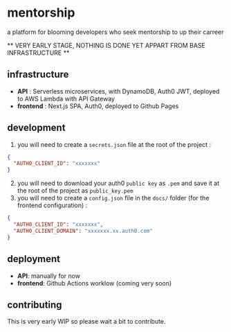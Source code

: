 # mentorship
a platform for blooming developers who seek mentorship to up their carreer

** VERY EARLY STAGE, NOTHING IS DONE YET APPART FROM BASE INFRASTRUCTURE **

## infrastructure
- **API** : Serverless microservices, with DynamoDB, Auth0 JWT, deployed to AWS Lambda with API Gateway
- **frontend** : Next.js SPA, Auth0, deployed to Github Pages


## development
1. you will need to create a `secrets.json` file at the root of the project :
```json
{
  "AUTH0_CLIENT_ID": "xxxxxxx"
}
```
2. you will need to download your auth0 `public key` as `.pem` and save it at the root of the project as `public_key.pem`
3. you will need to create a `config.json` file in the `docs/` folder (for the frontend configuration) :
```json
{
  "AUTH0_CLIENT_ID": "xxxxxxx",
  "AUTH0_CLIENT_DOMAIN": "xxxxxxx.xx.auth0.com"
}
```

## deployment
- **API**: manually for now
- **frontend**: Github Actions worklow (coming very soon)


## contributing
This is very early WIP so please wait a bit to contribute.
